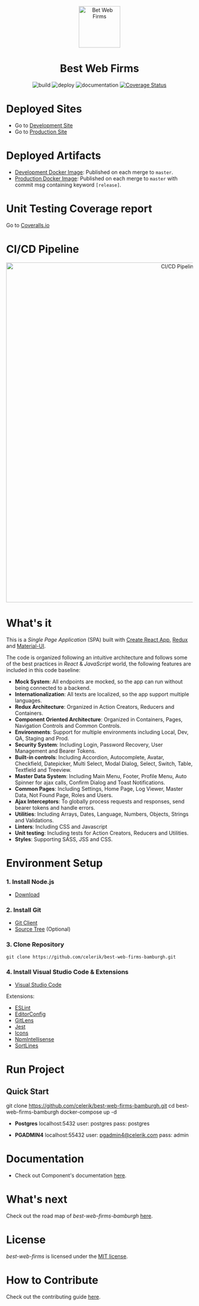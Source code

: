 <div align="center" markdown="1">

<img src="https://www.bestwebfirms.com/img/badges/best-web-firms.png" alt="Bet Web Firms" width="112">

# Best Web Firms

![build](https://github.com/celerik/best-web-firms-bamburgh/workflows/build/badge.svg)
![deploy](https://github.com/celerik/best-web-firms-bamburgh/workflows/deploy/badge.svg)
![documentation](https://github.com/celerik/best-web-firms-bamburgh/workflows/documentation/badge.svg)
[![Coverage Status](https://coveralls.io/repos/github/celerik/best-web-firms-bamburgh/badge.svg?branch=master)](https://coveralls.io/github/celerik/best-web-firms-bamburgh?branch=master)

</div>

# Deployed Sites

- Go to [Development Site](https://bestwebfirms-dev.azurewebsites.net)
- Go to [Production Site](https://bestwebfirms-prd.azurewebsites.net)

# Deployed Artifacts
 - [Development Docker Image](https://github.com/celerik/best-web-firms-bamburgh/packages/159621): Published on each merge to `master`.
 - [Production Docker Image](https://github.com/celerik/best-web-firms-bamburgh/packages/159627): Published on each merge to `master` with commit msg containing keyword `[release]`.
 
 # Unit Testing Coverage report
Go to [Coveralls.io](https://coveralls.io/github/celerik/best-web-firms-bamburgh?branch=master)

# CI/CD Pipeline

<div align="center">
    <img src="images/pipeline.jpg" alt="CI/CD Pipeline" width="916" />
</div>

# What's it

This is a *Single Page Application* (SPA) built with [Create React App](https://github.com/facebook/create-react-app), [Redux](https://es.redux.js.org/) and [Material-UI](https://material-ui.com/).

The code is organized following an intuitive architecture and follows some of the best practices in *React* & *JavaScript* world, the following features are included in this code baseline:

- **Mock System**: All endpoints are mocked, so the app can run without being connected to a backend.
- **Internationalization**: All texts are localized, so the app support multiple languages.
- **Redux Architecture**: Organized in Action Creators, Reducers and Containers.
- **Component Oriented Architecture**: Organized in Containers, Pages, Navigation Controls and Common Controls.
- **Environments**: Support for multiple environments including Local, Dev, QA, Staging and Prod.
- **Security System**: Including Login, Password Recovery, User Management and Bearer Tokens.
- **Built-in controls**: Including Accordion, Autocomplete, Avatar, Checkfield, Datepicker, Multi Select, Modal Dialog, Select, Switch, Table, Textfield and Treeview.
- **Master Data System**: Including Main Menu, Footer, Profile Menu, Auto Spinner for ajax calls, Confirm Dialog and Toast Notifications.
- **Common Pages**: Including Settings, Home Page, Log Viewer, Master Data, Not Found Page, Roles and Users.
- **Ajax Interceptors**: To globally process requests and responses, send bearer tokens and handle errors.
- **Utilities**: Including Arrays, Dates, Language, Numbers, Objects, Strings and Validations.
- **Linters**: Including CSS and Javascript
- **Unit testing**: Including tests for Action Creators, Reducers and Utilities.
- **Styles**: Supporting SASS, JSS and CSS.

# Environment Setup

### 1. Install Node.js
 - [Download](https://nodejs.org/es/download)

### 2. Install Git
- [Git Client](https://git-scm.com/downloads)
- [Source Tree](https://www.sourcetreeapp.com) (Optional)

### 3. Clone Repository
```shell
git clone https://github.com/celerik/best-web-firms-bamburgh.git
```

### 4. Install Visual Studio Code & Extensions
 - [Visual Studio Code](https://code.visualstudio.com/download)

Extensions:
 - [ESLint](https://marketplace.visualstudio.com/items?itemName=dbaeumer.vscode-eslint)
 - [EditorConfig](https://marketplace.visualstudio.com/items?itemName=EditorConfig.EditorConfig)
 - [GitLens](https://marketplace.visualstudio.com/items?itemName=eamodio.gitlens)
 - [Jest](https://marketplace.visualstudio.com/items?itemName=Orta.vscode-jest)
 - [Icons](https://marketplace.visualstudio.com/items?itemName=robertohuertasm.vscode-icons)
 - [NpmIntellisense](https://marketplace.visualstudio.com/items?itemName=christian-kohler.npm-intellisense)
 - [SortLines](https://marketplace.visualstudio.com/items?itemName=Tyriar.sort-lines)

# Run Project

## Quick Start

git clone https://github.com/celerik/best-web-firms-bamburgh.git
cd best-web-firms-bamburgh
docker-compose up -d

* **Postgres**
localhost:5432
user: postgres
pass: postgres

* **PGADMIN4**
localhost:55432
user: pgadmin4@celerik.com
pass: admin
 
# Documentation

 - Check out Component's documentation [here](https://github.com/celerik/best-web-firms-bamburgh/blob/gh-pages/README.md).
 
# What's next

Check out the road map of *best-web-firms-bamburgh* [here](ROADMAP.md).

# License

*best-web-firms* is licensed under the [MIT license](LICENSE).

# How to Contribute
Check out the contributing guide [here](CONTRIBUTING.md).

